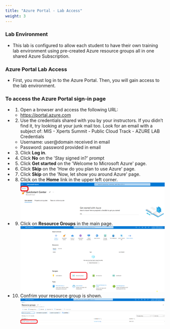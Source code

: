 ```yaml
---
title: "Azure Portal - Lab Access"
weight: 3
---
```


### Lab Environment
- This lab is configured to allow each student to have their own training lab environment using pre-created Azure resource groups all in one shared Azure Subscription.

### Azure Portal Lab Access
- First, you must log in to the Azure Portal. Then, you will gain access to the lab environment.

### To access the Azure Portal sign-in page
- 1. Open a browser and access the following URL:
  - https://portal.azure.com


- 2. Use the credentials shared with you by your instructors. If you didn’t find it, try looking at your junk mail too.  Look for an email with a subject of: MIS - Xperts Summit - Public Cloud Track - AZURE LAB Credentials
  - Username:  user@domain received in email
  - Password:  password provided in email


- 3. Click **Log in**.

- 4. Click **No** on the 'Stay signed in?' prompt

- 5. Click **Get started** on the 'Welcome to Microsoft Azure' page.

- 6. Click **Skip** on the 'How do you plan to use Azure' page.

- 7. Click **Skip** on the 'Now, let show you around Azure' page.

- 8. Click on the **Home** link in the upper left corner.
![](../Images/Azure-Home.PNG)


- 9. Click on **Resource Groups** in the main page.
![](../Images/Azure-Portal-RG.PNG)


- 10. Confrim your resource group is shown.
![](../Images/Azure-Portal-Verify.PNG)